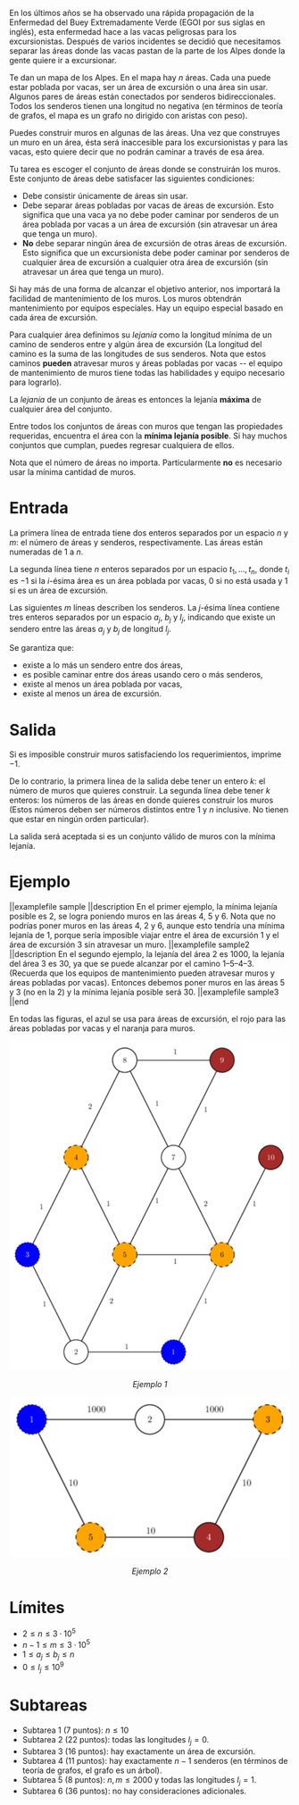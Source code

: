 En los últimos años se ha observado una rápida propagación de la Enfermedad del Buey Extremadamente Verde (EGOI por sus siglas en inglés), esta enfermedad hace a las vacas peligrosas para los excursionistas. Después de varios incidentes se decidió que necesitamos separar las áreas donde las vacas pastan de la parte de los Alpes donde la gente quiere ir a excursionar.

Te dan un mapa de los Alpes. En el mapa hay $n$ áreas. Cada una puede estar poblada por vacas, ser un área de excursión o una área sin usar. Algunos pares de áreas están conectados por senderos bidireccionales. Todos los senderos tienen una longitud no negativa (en términos de teoría de grafos, el mapa es un grafo no dirigido con aristas con peso).

Puedes construir muros en algunas de las áreas. Una vez que construyes un muro en un área, ésta será inaccesible para los excursionistas y para las vacas, esto quiere decir que no podrán caminar a través de esa área.

Tu tarea es escoger el conjunto de áreas donde se construirán los muros. Este conjunto de áreas debe satisfacer las siguientes condiciones:

- Debe consistir únicamente de áreas sin usar.
- Debe separar áreas pobladas por vacas de áreas de excursión. Esto significa que una vaca ya no debe poder caminar por senderos de un área poblada por vacas a un área de excursión (sin atravesar un área que tenga un muro).
- **No** debe separar ningún área de excursión de otras áreas de excursión. Esto significa que un excursionista debe poder caminar por senderos de cualquier área de excursión a cualquier otra área de excursión (sin atravesar un área que tenga un muro).

Si hay más de una forma de alcanzar el objetivo anterior, nos importará la facilidad de mantenimiento de los muros. Los muros obtendrán mantenimiento por equipos
especiales. Hay un equipo especial basado en cada área de excursión.

Para cualquier área definimos su _lejanía_ como la longitud mínima de un camino de senderos entre y algún área de excursión (La longitud del camino es la suma de las longitudes de sus senderos. Nota que estos caminos **pueden** atravesar muros y áreas pobladas por vacas -- el equipo de mantenimiento de muros tiene todas las habilidades y equipo necesario para lograrlo).

La _lejanía_ de un conjunto de áreas es entonces la lejanía **máxima** de cualquier área del conjunto.

Entre todos los conjuntos de áreas con muros que tengan las propiedades requeridas, encuentra el área con la **mínima lejanía posible**. Si hay muchos conjuntos que cumplan, puedes regresar cualquiera de ellos.

Nota que el número de áreas no importa. Particularmente **no** es necesario usar la mínima cantidad de muros.

# Entrada

La primera línea de entrada tiene dos enteros separados por un espacio $n$ y $m$: el número de áreas y senderos, respectivamente. Las áreas están numeradas de $1$ a $n$.

La segunda línea tiene $n$ enteros separados por un espacio $t_1,...,t_n$, donde $t_i$ es $-1$ si la $i$-ésima área es un área poblada por vacas, $0$ si no está usada y $1$ si es un área de excursión.

Las siguientes $m$ líneas describen los senderos. La $j$-ésima línea contiene tres enteros separados por un espacio $a_j$, $b_j$ y $l_j$, indicando que existe un sendero entre las áreas $a_j$ y $b_j$ de longitud $l_j$.

Se garantiza que:

- existe a lo más un sendero entre dos áreas,
- es posible caminar entre dos áreas usando cero o más senderos,
- existe al menos un área poblada por vacas,
- existe al menos un área de excursión.

# Salida

Si es imposible construir muros satisfaciendo los requerimientos, imprime ​$-1$​.

De lo contrario, la primera línea de la salida debe tener un entero $k$: el número de muros que quieres construir. La segunda línea debe tener $k$ enteros: los números de las áreas en donde quieres construir los muros (Estos números deben ser números distintos entre $1$ y $n$ inclusive. No tienen que estar en ningún orden particular).

La salida será aceptada si es un conjunto válido de muros con la mínima lejanía.

# Ejemplo

||examplefile
sample
||description
En el primer ejemplo, la mínima lejanía posible es $2$, se logra poniendo muros en las áreas 4, 5 y 6. Nota que no podrías poner muros en las áreas 4, 2 y 6, aunque esto tendría una mínima lejanía de $1$, porque sería imposible viajar entre el área de excursión 1 y el área de excursión 3 sin atravesar un muro.
||examplefile
sample2
||description
En el segundo ejemplo, la lejanía del área 2 es $1000$, la lejanía del área 3 es $30$, ya que se puede alcanzar por el camino 1–5–4–3. (Recuerda que los equipos de mantenimiento pueden atravesar muros y áreas pobladas por vacas). Entonces debemos poner muros en las áreas 5 y 3 (no en la 2) y la mínima lejanía posible será $30$.
||examplefile
sample3
||end

En todas las figuras, el azul se usa para áreas de excursión, el rojo para las áreas pobladas por vacas y el naranja para muros.

![](sample.png)

<figcaption align = "center"><i>Ejemplo 1</i></figcaption>

![](sample2.png)

<figcaption align = "center"><i>Ejemplo 2</i></figcaption>

# Límites

- $2 \leq n \leq 3 · 10^5$
- $n - 1 \leq m \leq 3 · 10^5$
- $1 \leq a_j \leq b_j \leq n$
- $0 \leq l_j \leq 10^9$

# Subtareas

- Subtarea 1 (7 puntos): $n \leq 10$
- Subtarea 2 (22 puntos): todas las longitudes $l_j = 0$.
- Subtarea 3 (16 puntos): hay exactamente un área de excursión.
- Subtarea 4 (11 puntos): hay exactamente $n - 1$ senderos (en términos de teoría de grafos, el grafo es un árbol).
- Subtarea 5 (8 puntos): $n, m \leq 2000$ y todas las longitudes $l_j = 1$.
- Subtarea 6 (36 puntos): no hay consideraciones adicionales.
